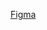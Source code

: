 [Figma](https://www.figma.com/design/xisUNuRlrcbPSPGMwQXj8Q/Perfil-de-viagens-(Community)-(Copy)?node-id=3-811&t=5eqrmFKigCF5KYfQ-0)
